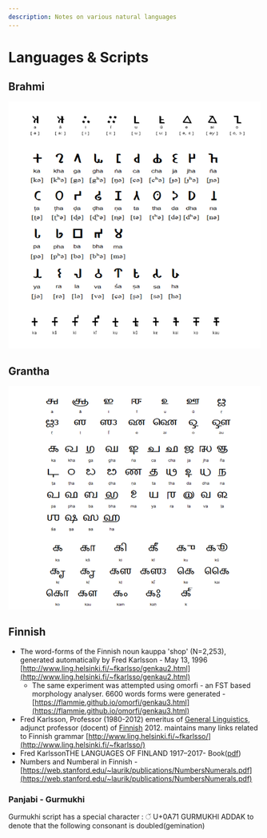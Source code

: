 ```yaml
---
description: Notes on various natural languages
---
```


# Languages & Scripts

## Brahmi

![Brahmi Lipi\(ref:omniglot\)](../.gitbook/assets/image%20%2839%29.png)

## Grantha

![](../.gitbook/assets/image%20%2840%29.png)

## Finnish

* The word-forms of the Finnish noun kauppa 'shop' \(N=2,253\), generated automatically by Fred Karlsson - May 13, 1996 [http://www.ling.helsinki.fi/~fkarlsso/genkau2.html](http://www.ling.helsinki.fi/~fkarlsso/genkau2.html) 
  * The same experiment was attempted using omorfi - an FST based morphology analyser. 6600 words forms were generated - [https://flammie.github.io/omorfi/genkau3.html](https://flammie.github.io/omorfi/genkau3.html)
* Fred Karlsson, Professor \(1980-2012\) emeritus of [General Linguistics](http://www.helsinki.fi/yleinenkielitiede/), adjunct professor \(docent\) of [Finnish](http://www.helsinki.fi/sup/) 2012. maintains many links related to Finnish grammar [http://www.ling.helsinki.fi/~fkarlsso/](http://www.ling.helsinki.fi/~fkarlsso/)
* Fred KarlssonTHE LANGUAGES OF FINLAND 1917–2017- Book\([pdf](http://www.ling.helsinki.fi/~fkarlsso/Languages%20of%20Finland_1917-2017.pdf)\)
* Numbers and Numberal in Finnish - [https://web.stanford.edu/~laurik/publications/NumbersNumerals.pdf](https://web.stanford.edu/~laurik/publications/NumbersNumerals.pdf)

### Panjabi - Gurmukhi

Gurmukhi script has a special character : ੱ U+0A71 GURMUKHI ADDAK to denote that the following consonant is doubled\(gemination\)

